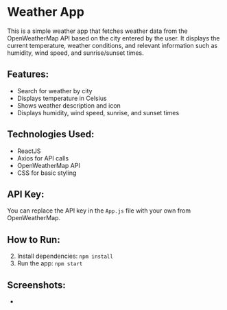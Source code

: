 # Weather App

This is a simple weather app that fetches weather data from the OpenWeatherMap API based on the city entered by the user. It displays the current temperature, weather conditions, and relevant information such as humidity, wind speed, and sunrise/sunset times.

## Features:
- Search for weather by city
- Displays temperature in Celsius
- Shows weather description and icon
- Displays humidity, wind speed, sunrise, and sunset times

## Technologies Used:
- ReactJS
- Axios for API calls
- OpenWeatherMap API
- CSS for basic styling

## API Key:
You can replace the API key in the `App.js` file with your own from OpenWeatherMap.

## How to Run:

2. Install dependencies: `npm install`
3. Run the app: `npm start`

## Screenshots:
- 
